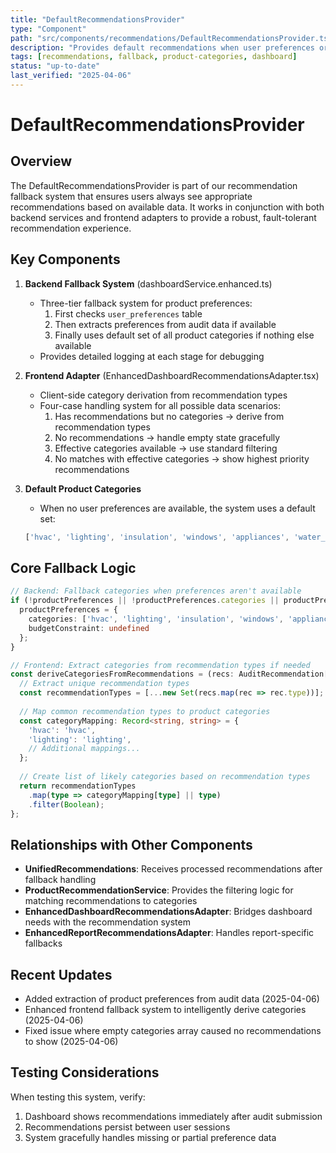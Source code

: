 ```yaml
---
title: "DefaultRecommendationsProvider"
type: "Component"
path: "src/components/recommendations/DefaultRecommendationsProvider.tsx"
description: "Provides default recommendations when user preferences or audit data is unavailable"
tags: [recommendations, fallback, product-categories, dashboard]
status: "up-to-date"
last_verified: "2025-04-06"
---
```


# DefaultRecommendationsProvider

## Overview

The DefaultRecommendationsProvider is part of our recommendation fallback system that ensures users always see appropriate recommendations based on available data. It works in conjunction with both backend services and frontend adapters to provide a robust, fault-tolerant recommendation experience.

## Key Components

1. **Backend Fallback System** (dashboardService.enhanced.ts)
   - Three-tier fallback system for product preferences:
     1. First checks `user_preferences` table
     2. Then extracts preferences from audit data if available
     3. Finally uses default set of all product categories if nothing else available
   - Provides detailed logging at each stage for debugging

2. **Frontend Adapter** (EnhancedDashboardRecommendationsAdapter.tsx)
   - Client-side category derivation from recommendation types
   - Four-case handling system for all possible data scenarios:
     1. Has recommendations but no categories → derive from recommendation types
     2. No recommendations → handle empty state gracefully
     3. Effective categories available → use standard filtering
     4. No matches with effective categories → show highest priority recommendations

3. **Default Product Categories**
   - When no user preferences are available, the system uses a default set:
   ```typescript
   ['hvac', 'lighting', 'insulation', 'windows', 'appliances', 'water_heating', 'renewable', 'smart_home']
   ```

## Core Fallback Logic

```typescript
// Backend: Fallback categories when preferences aren't available
if (!productPreferences || !productPreferences.categories || productPreferences.categories.length === 0) {
  productPreferences = {
    categories: ['hvac', 'lighting', 'insulation', 'windows', 'appliances', 'water_heating', 'renewable', 'smart_home'],
    budgetConstraint: undefined
  };
}

// Frontend: Extract categories from recommendation types if needed
const deriveCategoriesFromRecommendations = (recs: AuditRecommendation[]): string[] => {
  // Extract unique recommendation types
  const recommendationTypes = [...new Set(recs.map(rec => rec.type))];
  
  // Map common recommendation types to product categories
  const categoryMapping: Record<string, string> = {
    'hvac': 'hvac',
    'lighting': 'lighting',
    // Additional mappings...
  };
  
  // Create list of likely categories based on recommendation types
  return recommendationTypes
    .map(type => categoryMapping[type] || type)
    .filter(Boolean);
};
```

## Relationships with Other Components

- **UnifiedRecommendations**: Receives processed recommendations after fallback handling
- **ProductRecommendationService**: Provides the filtering logic for matching recommendations to categories
- **EnhancedDashboardRecommendationsAdapter**: Bridges dashboard needs with the recommendation system
- **EnhancedReportRecommendationsAdapter**: Handles report-specific fallbacks

## Recent Updates

- Added extraction of product preferences from audit data (2025-04-06)
- Enhanced frontend fallback system to intelligently derive categories (2025-04-06)
- Fixed issue where empty categories array caused no recommendations to show (2025-04-06)

## Testing Considerations

When testing this system, verify:
1. Dashboard shows recommendations immediately after audit submission
2. Recommendations persist between user sessions
3. System gracefully handles missing or partial preference data
